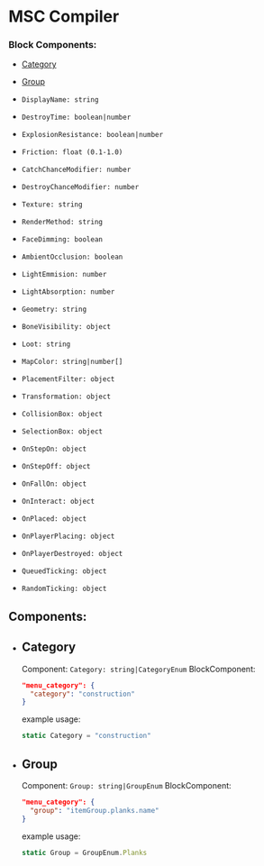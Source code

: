# MSC Compiler
### Block Components:

- [Category](#Category)
- [Group](#Group)
- `DisplayName: string`
- `DestroyTime: boolean|number`
- `ExplosionResistance: boolean|number`
- `Friction: float (0.1-1.0)`
- `CatchChanceModifier: number`
- `DestroyChanceModifier: number`
- `Texture: string`
- `RenderMethod: string`
- `FaceDimming: boolean`
- `AmbientOcclusion: boolean`
- `LightEmmision: number`
- `LightAbsorption: number`
- `Geometry: string`
- `BoneVisibility: object`
- `Loot: string`
- `MapColor: string|number[]`
- `PlacementFilter: object`
- `Transformation: object`
- `CollisionBox: object`
- `SelectionBox: object`

- `OnStepOn: object`
- `OnStepOff: object`
- `OnFallOn: object`
- `OnInteract: object`
- `OnPlaced: object`
- `OnPlayerPlacing: object`
- `OnPlayerDestroyed: object`
- `QueuedTicking: object`
- `RandomTicking: object`

## Components:
* ## Category
  Component: `Category: string|CategoryEnum`
  BlockComponent:
  ```json
  "menu_category": {
    "category": "construction"
  }
  ```
  example usage:
  ```javascript
  static Category = "construction"
  ```
* ## Group
  Component: `Group: string|GroupEnum`
  BlockComponent:
  ```json
  "menu_category": {
    "group": "itemGroup.planks.name"
  }
  ```
  example usage:
  ```javascript
  static Group = GroupEnum.Planks
  ```